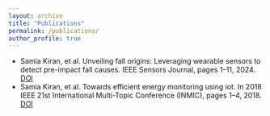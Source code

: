 ```yaml
---
layout: archive
title: "Publications"
permalink: /publications/
author_profile: true
---
```


* Samia Kiran, et al. Unveiling fall origins: Leveraging wearable sensors to detect pre-impact fall causes. IEEE Sensors Journal, pages 1–11, 2024. [DOI](https://ieeexplore.ieee.org/document/10552639)
* Samia Kiran, et al. Towards efficient energy monitoring using iot. In 2018 IEEE 21st International Multi-Topic Conference (INMIC), pages 1–4, 2018. [DOI](https://ieeexplore.ieee.org/document/8595549)